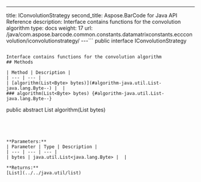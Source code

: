 ---
title: IConvolutionStrategy
second_title: Aspose.BarCode for Java API Reference
description: Interface contains functions for the convolution algorithm
type: docs
weight: 17
url: /java/com.aspose.barcode.common.constants.datamatrixconstants.eccconvolution/iconvolutionstrategy/
---```
public interface IConvolutionStrategy
```

Interface contains functions for the convolution algorithm
## Methods

| Method | Description |
| --- | --- |
| [algorithm(List<Byte> bytes)](#algorithm-java.util.List-java.lang.Byte--) |  |
### algorithm(List<Byte> bytes) {#algorithm-java.util.List-java.lang.Byte--}
```
public abstract List<Byte> algorithm(List<Byte> bytes)
```




**Parameters:**
| Parameter | Type | Description |
| --- | --- | --- |
| bytes | java.util.List<java.lang.Byte> |  |

**Returns:**
[List](../../java.util/list)
